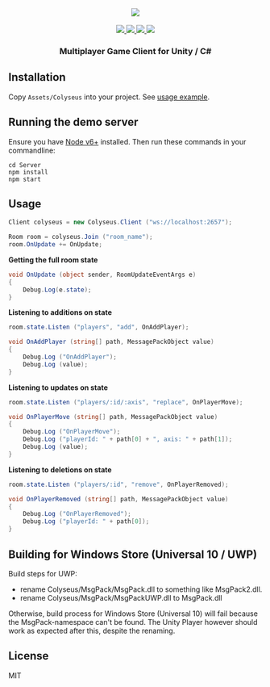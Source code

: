 <div align="center">
  <a href="https://github.com/gamestdio/colyseus">
    <img src="media/header.png?raw=true" />
  </a>
  <br>
  <br>
	<a href="https://npmjs.com/package/colyseus">
		<img src="https://img.shields.io/npm/dm/colyseus.svg">
	</a>
  <a href="#sponsors">
		<img src="https://opencollective.com/colyseus/sponsors/badge.svg">
	</a>
	<a href="#backers">
		<img src="https://opencollective.com/colyseus/backers/badge.svg">
	</a>
	<a href="https://gitter.im/gamestdio/colyseus">
		<img src="https://badges.gitter.im/gamestdio/colyseus.svg">
	</a>
  <h3>
     Multiplayer Game Client for Unity / C#
  <h3>
</div>

## Installation

Copy `Assets/Colyseus` into your project. See [usage
example](Assets/ColyseusClient.cs).

## Running the demo server

Ensure you have [Node v6+](http://nodejs.org/) installed. Then run these
commands in your commandline:

```
cd Server
npm install
npm start
```

## Usage

```csharp
Client colyseus = new Colyseus.Client ("ws://localhost:2657");

Room room = colyseus.Join ("room_name");
room.OnUpdate += OnUpdate;
```


**Getting the full room state**

```csharp
void OnUpdate (object sender, RoomUpdateEventArgs e)
{
	Debug.Log(e.state);
}
```

**Listening to additions on state**

```csharp
room.state.Listen ("players", "add", OnAddPlayer);
```

```csharp
void OnAddPlayer (string[] path, MessagePackObject value)
{
	Debug.Log ("OnAddPlayer");
	Debug.Log (value);
}
```

**Listening to updates on state**

```csharp
room.state.Listen ("players/:id/:axis", "replace", OnPlayerMove);
```

```csharp
void OnPlayerMove (string[] path, MessagePackObject value)
{
	Debug.Log ("OnPlayerMove");
	Debug.Log ("playerId: " + path[0] + ", axis: " + path[1]);
	Debug.Log (value);
}
```

**Listening to deletions on state**

```csharp
room.state.Listen ("players/:id", "remove", OnPlayerRemoved);
```

```csharp
void OnPlayerRemoved (string[] path, MessagePackObject value)
{
	Debug.Log ("OnPlayerRemoved");
	Debug.Log ("playerId: " + path[0]);
}
```

## Building for Windows Store (Universal 10 / UWP)
Build steps for UWP:
- rename Colyseus/MsgPack/MsgPack.dll to something like MsgPack2.dll.
- rename Colyseus/MsgPack/MsgPackUWP.dll to MsgPack.dll

Otherwise, build process for Windows Store (Universal 10) will fail because the MsgPack-namespace can't be found.
The Unity Player however should work as expected after this, despite the renaming.
## License

MIT
